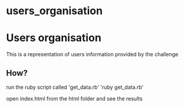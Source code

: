 # users_organisation
Users organisation
====================
This is a representation of users information provided by the challenge 

How?
--------------
run the ruby script called 'get_data.rb' 
'ruby get_data.rb'

open index.html from the html folder and see the results

